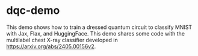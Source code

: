 # dqc-demo

This demo shows how to train a dressed quantum circuit to classify MNIST with Jax, Flax, and HuggingFace. This demo shares some code with the multilabel chest X-ray classifier developed in https://arxiv.org/abs/2405.00156v2.
